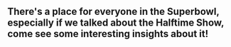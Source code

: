 ## There's a place for everyone in the Superbowl, especially if we talked about the Halftime Show, come see some interesting insights about it!
